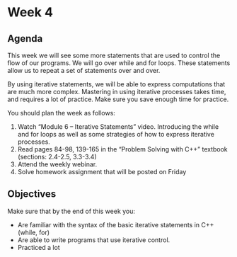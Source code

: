 # Week 4

## Agenda

This week we will see some more statements that are used to control the flow of our programs. We will go over while and for loops. These statements allow us to repeat a set of statements over and over.

By using iterative statements, we will be able to express computations that are much more complex. Mastering in using iterative processes takes time, and requires a lot of practice. Make sure you save enough time for practice.

You should plan the week as follows:

1. Watch “Module 6 – Iterative Statements” video. Introducing the while and for loops as well as some strategies of how to express iterative processes.
2. Read pages 84-98, 139-165 in the “Problem Solving with C++” textbook (sections: 2.4-2.5, 3.3-3.4)
3. Attend the weekly webinar.
4. Solve homework assignment that will be posted on Friday

## Objectives

Make sure that by the end of this week you:

* Are familiar with the syntax of the basic iterative statements in C++ (while, for)
* Are able to write programs that use iterative control.
* Practiced a lot
